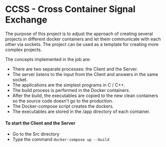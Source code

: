 # CCSS - Cross Container Signal Exchange

The purpose of this project is to adjust the approach of creating several projects in different docker containers and let them communicate with each other via sockets. The project can be used as a template for creating more complex projects.

The concepts implemented in the job are:
- There are two separate processes: the Client and the Server.
- The server listens to the input from the Client and answers in the same socket.
- The applications are the simplest programs in C / C++.
- The build process is performed in the Docker containers.
- After the build, the executables are copied to the new clean containers so the source code doesn't go to the production.
- The Docker-compose script creates the dockers.
- The executables are stored in the /app directory of each container.


#### To start the Client and the Server
- Go to the Src directory
- Type the command ```docker-compose up --build```
